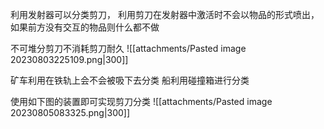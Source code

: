 利用发射器可以分类剪刀， 利用剪刀在发射器中激活时不会以物品的形式喷出，如果前方没有交互的物品则什么都不做

不可堆分剪刀不消耗剪刀耐久
![[attachments/Pasted image 20230803225109.png|300]]

矿车利用在铁轨上会不会被吸下去分类
船利用碰撞箱进行分类


使用如下图的装置即可实现剪刀分类
![[attachments/Pasted image 20230805083325.png|300]]